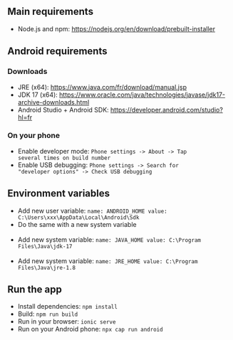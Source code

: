 ## Main requirements

- Node.js and npm: https://nodejs.org/en/download/prebuilt-installer

## Android requirements

### Downloads

- JRE (x64): https://www.java.com/fr/download/manual.jsp <br />
- JDK 17 (x64): https://www.oracle.com/java/technologies/javase/jdk17-archive-downloads.html <br />
- Android Studio + Android SDK: https://developer.android.com/studio?hl=fr

### On your phone

- Enable developer mode: <code>Phone settings -> About -> Tap several times on build number</code> <br />
- Enable USB debugging: <code>Phone settings -> Search for "developer options" -> Check USB debugging</code>

## Environment variables
- Add new user variable: <code>name: ANDROID_HOME value: C:\Users\xxx\AppData\Local\Android\Sdk</code> <br />
- Do the same with a new system variable <br /> <br />
- Add new system variable: <code>name: JAVA_HOME value: C:\Program Files\Java\jdk-17</code> <br /> <br />
- Add new system variable: <code>name: JRE_HOME value: C:\Program Files\Java\jre-1.8</code>

## Run the app
- Install dependencies: <code>npm install</code>
- Build: <code>npm run build</code>
- Run in your browser: <code>ionic serve</code>
- Run on your Android phone: <code>npx cap run android</code>
